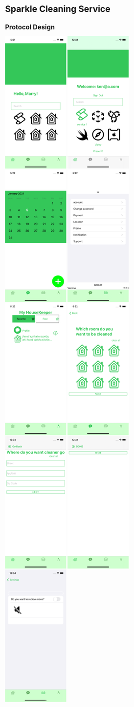 #  Sparkle Cleaning Service

## Protocol Design 

<img src="https://github.com/kent5i5/SparkleCleaningService/blob/main/doc/home.png" width="200" >

<img src="https://github.com/kent5i5/SparkleCleaningService/blob/main/doc/home_after_login.png" width="200" >

<img src="https://github.com/kent5i5/SparkleCleaningService/blob/main/doc/calender.png" width="200" >

<img src="https://github.com/kent5i5/SparkleCleaningService/blob/main/doc/profile.png" width="200" >

<img src="https://github.com/kent5i5/SparkleCleaningService/blob/main/doc/workerlist.png" width="200" >

<img src="https://github.com/kent5i5/SparkleCleaningService/blob/main/doc/select_service.png" width="200" >

<img src="https://github.com/kent5i5/SparkleCleaningService/blob/main/doc/service_request3.png" width="200" >

<img src="https://github.com/kent5i5/SparkleCleaningService/blob/main/doc/service_request4.png" width="200" >

<img src="https://github.com/kent5i5/SparkleCleaningService/blob/main/doc/notification_setting.png" width="200" >


